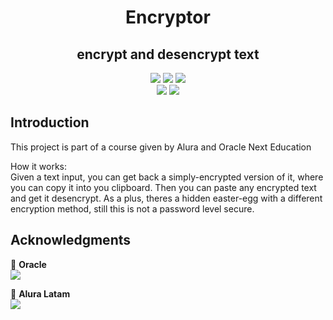 <h1 align="center">Encryptor</h1>
<h2 align="center">encrypt and desencrypt text</h2>

<p align="center">
    <img src="https://img.shields.io/badge/Alura_ONE-Challenge%231-orange">
    <img src="https://img.shields.io/badge/Status-finished-blue">
    <img src="https://img.shields.io/badge/HTML-orange"><br>
    <img src="https://img.shields.io/badge/CSS-blue">
    <img src="https://img.shields.io/badge/JavaScript-yellow">
</p>

## Introduction
<p>This project is part of a course given by Alura and Oracle Next Education</p>
<p>How it works:<br>Given a text input, you can get back a simply-encrypted version of it,
where you can copy it into you clipboard. Then you can paste any encrypted text and get it
desencrypt. As a plus, theres a hidden easter-egg with a different encryption method,
still this is not a password level secure.</p>

 ## Acknowledgments
🧡 <strong>Oracle</strong><br>
<a href="https://www.linkedin.com/company/oracle/" target="_blank">
<img src="https://img.shields.io/badge/-LinkedIn-%230077B5?style=for-the-badge&logo=linkedin&logoColor=white" target="_blank"></a>

💙 <strong>Alura Latam</strong></br>
<a href="https://www.linkedin.com/company/alura-latam/mycompany/" target="_blank">
<img src="https://img.shields.io/badge/-LinkedIn-%230077B5?style=for-the-badge&logo=linkedin&logoColor=white" target="_blank"></a>